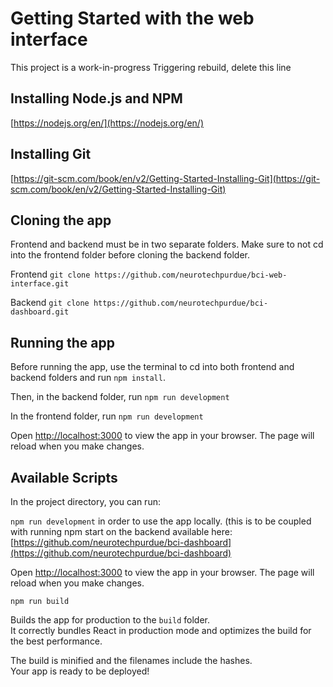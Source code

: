 # Getting Started with the web interface

This project is a work-in-progress
Triggering rebuild, delete this line

## Installing Node.js and NPM

[https://nodejs.org/en/](https://nodejs.org/en/)

## Installing Git

[https://git-scm.com/book/en/v2/Getting-Started-Installing-Git](https://git-scm.com/book/en/v2/Getting-Started-Installing-Git)

## Cloning the app

Frontend and backend must be in two separate folders. Make sure to not cd into the frontend folder before cloning the backend folder.

Frontend
`git clone https://github.com/neurotechpurdue/bci-web-interface.git`

Backend
`git clone https://github.com/neurotechpurdue/bci-dashboard.git`

## Running the app

Before running the app, use the terminal to cd into both frontend and backend folders and run `npm install`.

Then, in the backend folder, run
`npm run development`

In the frontend folder, run
`npm run development`

Open [http://localhost:3000](http://localhost:3000) to view the app in your browser.
The page will reload when you make changes.

## Available Scripts

In the project directory, you can run:

`npm run development` in order to use the app locally. (this is to be coupled with running npm start on the backend available here: [https://github.com/neurotechpurdue/bci-dashboard](https://github.com/neurotechpurdue/bci-dashboard)

Open [http://localhost:3000](http://localhost:3000) to view the app in your browser.
The page will reload when you make changes.

`npm run build`

Builds the app for production to the `build` folder.\
It correctly bundles React in production mode and optimizes the build for the best performance.

The build is minified and the filenames include the hashes.\
Your app is ready to be deployed!
